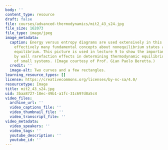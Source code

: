 ```yaml
---
body: ''
content_type: resource
draft: false
file: courses/advanced-thermodynamics/mit2_43_s24.jpg
file_size: 162073
file_type: image/jpeg
image_metadata:
  caption: Energy versus entropy diagrams are used extensively in this course to illustrate
    effectively many fundamental concepts about nonequilibrium states as well as thermodynamic
    equilibrium. This picture is used in lecture 9 to show the important role played
    by wall rarefaction effects in determining thermodynamic equilibrium properties
    of small systems. (Image courtesy of Prof. Gian Paolo Beretta.)
  credit: ''
  image-alt: Two curves and a few rectangles.
learning_resource_types: []
license: https://creativecommons.org/licenses/by-nc-sa/4.0/
resourcetype: Image
title: mit2_43_s24.jpg
uid: 3baa8727-18ec-49b1-a1fc-31c697d8a5c4
video_files:
  archive_url: ''
  video_captions_file: ''
  video_thumbnail_file: ''
  video_transcript_file: ''
video_metadata:
  video_speakers: ''
  video_tags: ''
  youtube_description: ''
  youtube_id: ''
---
```

